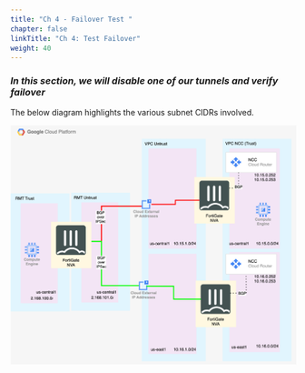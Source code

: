 ```yaml
---
title: "Ch 4 - Failover Test "
chapter: false
linkTitle: "Ch 4: Test Failover"
weight: 40
---
```


### ***In this section, we will disable one of our tunnels and verify failover***

The below diagram highlights the various subnet CIDRs involved.

![failover](failover.svg)
